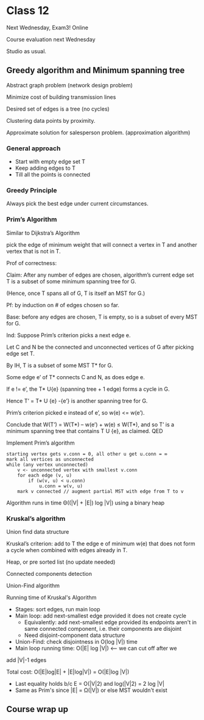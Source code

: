 # Class 12

Next Wednesday, Exam3! Online

Course evaluation next Wednesday

Studio as usual.

## Greedy algorithm and Minimum spanning tree

Abstract graph problem (network design problem)

Minimize cost of building transmission lines

Desired set of edges is a tree (no cycles)

Clustering data points by proximity.

Approximate solution for salesperson problem. (approximation algorithm)

### General approach

* Start with empty edge set T
* Keep adding edges to T
* Till all the points is connected

### Greedy Principle

Always pick the best edge under current circumstances.

### Prim’s Algorithm

Similar to Dijkstra’s Algorithm

pick the edge of minimum weight that will connect a vertex in T and another vertex that is not in T.

Prof of correctness:

Claim: After any number of edges are chosen, algorithm’s current edge set T is a subset of some minimum spanning tree for G.

(Hence, once T spans all of G, T is itself an MST for G.)

Pf: by induction on # of edges chosen so far.

Base: before any edges are chosen, T is empty, so is a subset of every MST for G.

Ind: Suppose Prim’s criterion picks a next edge e.

Let C and N be the connected and unconnected vertices of G after picking edge set T.

By IH, T is a subset of some MST T\* for G.

Some edge e’ of T\* connects C and N, as does edge e.

If e != e’, the T\* U{e} (spanning tree + 1 edge) forms a cycle in G.

Hence T’ = T\* U {e} -{e’} is another spanning tree for G.

Prim’s criterion picked e instead of e’, so w(e) <= w(e’).

Conclude that W(T’) = W(T\*) – w(e’) + w(e) ≤ W(T\*), and so T’ is a minimum spanning tree that contains T U {e}, as claimed. QED

Implement Prim’s algorithm 

```pseudocode
starting vertex gets v.conn = 0, all other u get u.conn = ∞
mark all vertices as unconnected
while (any vertex unconnected)
    v <- unconnected vertex with smallest v.conn
    for each edge (v, u)
        if (w(v, u) < u.conn)
            u.conn = w(v, u)
    mark v connected // augment partial MST with edge from T to v
```

Algorithm runs in time Θ((|V| + |E|) log |V|) using a binary heap

### Kruskal’s algorithm

Union find data structure

Kruskal’s criterion: add to T the edge e of minimum w(e) that does not form a cycle when combined with edges already in T.

Heap, or pre sorted list (no update needed)

Connected components detection

Union-Find algorithm

Running time of Kruskal's Algorithm

* Stages: sort edges, run main loop
* Main loop: add next-smallest edge provided it does not create cycle
  * Equivalently: add next-smallest edge provided its endpoints aren't in same connected component, i.e. their components are disjoint
  *  Need disjoint-component data structure
* Union-Find: check disjointness in O(log |V|) time
* Main loop running time: O(|E| log |V|) <-- we can cut off after we 

add |V|-1 edges

Total cost: O(|E|log|E| + |E|log|V|) = O(|E|log |V|)

* Last equality holds b/c E = O(|V|2) and log(|V|2) = 2 log |V|
*  Same as Prim's since |E| = Ω(|V|) or else MST wouldn't exist

## Course wrap up